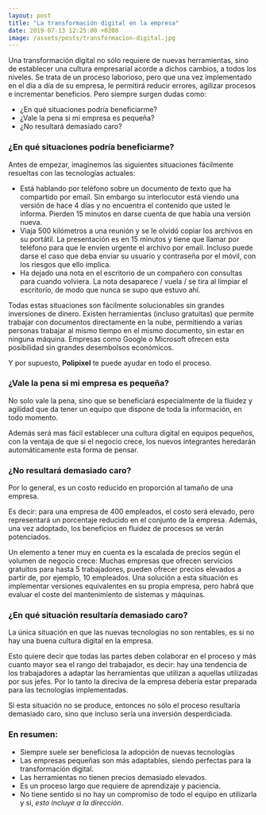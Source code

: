 ```yaml
---
layout: post
title: "La transformación digital en la empresa"
date: 2019-07-13 12:25:00 +0200
image: /assets/posts/transformacion-digital.jpg
---
```


Una transformación digital no sólo requiere de nuevas herramientas, sino de establecer una cultura empresarial acorde a dichos cambios, a todos los niveles. Se trata de un proceso laborioso, pero que una vez implementado en el día a día de su empresa, le permitirá reducir errores, agilizar procesos e incrementar beneficios. Pero siempre surgen dudas como:

* ¿En qué situaciones podría beneficiarme?
* ¿Vale la pena si mi empresa es pequeña?
* ¿No resultará demasiado caro?

### ¿En qué situaciones podría beneficiarme?

Antes de empezar, imaginemos las siguientes situaciones fácilmente resueltas con las tecnologías actuales:

* Está hablando por teléfono sobre un documento de texto que ha compartido por email. Sin embargo su interlocutor está viendo una versión de hace 4 días y no encuentra el contenido que usted le informa. Pierden 15 minutos en darse cuenta de que había una versión nueva.
* Viaja 500 kilómetros a una reunión y se le olvidó copiar los archivos en su portátil. La presentación es en 15 minutos y tiene que llamar por teléfono para que le envíen urgente el archivo por email. Incluso puede darse el caso que deba enviar su usuario y contraseña por el móvil, con los riesgos que ello implica.
* Ha dejado una nota en el escritorio de un compañero con consultas para cuando volviera. La nota desaparece / vuela / se tira al limpiar el escritorio, de modo que nunca se supo que estuvo ahí.

Todas estas situaciones son fácilmente solucionables sin grandes inversiones de dinero. Existen herramientas (incluso gratuitas) que permite trabajar con documentos directamente en la nube, permitiendo a varias personas trabajar al mismo tiempo en el mismo documento, sin estar en ninguna máquina. Empresas como Google o Microsoft ofrecen esta posibilidad sin grandes desembolsos económicos.

Y por supuesto, **Polipixel** te puede ayudar en todo el proceso.

### ¿Vale la pena si mi empresa es pequeña?

No solo vale la pena, sino que se beneficiará especialmente de la fluidez y agilidad que da tener un equipo que dispone de toda la información, en todo momento.

Además será mas fácil establecer una cultura digital en equipos pequeños, con la ventaja de que si el negocio crece, los nuevos integrantes heredarán automáticamente esta forma de pensar.

### ¿No resultará demasiado caro?

Por lo general, es un costo reducido en proporción al tamaño de una empresa.

Es decir: para una empresa de 400 empleados, el costo será elevado, pero representará un porcentaje reducido en el conjunto de la empresa. Además, una vez adoptado, los beneficios en fluidez de procesos se verán potenciados.

Un elemento a tener muy en cuenta es la escalada de precios según el volumen de negocio crece: Muchas empresas que ofrecen servicios gratuitos para hasta 5 trabajadores, pueden ofrecer precios elevados a partir de, por ejemplo, 10 empleados. Una solución a esta situación es implementar versiones equivalentes en su propia empresa, pero habrá que evaluar el coste del mantenimiento de sistemas y máquinas.

### ¿En qué situación resultaría demasiado caro?

La única situación en que las nuevas tecnologías no son rentables, es si no hay una buena cultura digital en la empresa.

Esto quiere decir que todas las partes deben colaborar en el proceso y más cuanto mayor sea el rango del trabajador, es decir: hay una tendencia de los trabajadores a adaptar las herramientas que utilizan a aquellas utilizadas por sus jefes. Por lo tanto la direciva de la empresa debería estar preparada para las tecnologías implementadas.

Si esta situación no se produce, entonces no sólo el proceso resultaría demasiado caro, sino que incluso sería una inversión desperdiciada.

### En resumen:

* Siempre suele ser beneficiosa la adopción de nuevas tecnologías
* Las empresas pequeñas son más adaptables, siendo perfectas para la transformación digital.
* Las herramientas no tienen precios demasiado elevados.
* Es un proceso largo que requiere de aprendizaje y paciencia.
* No tiene sentido si no hay un compromiso de todo el equipo en utilizarla y si, *esto incluye a la dirección*.
